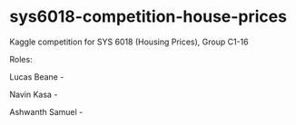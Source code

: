 # sys6018-competition-house-prices
Kaggle competition for SYS 6018 (Housing Prices), Group C1-16

Roles:

Lucas Beane -

Navin Kasa -

Ashwanth Samuel -
